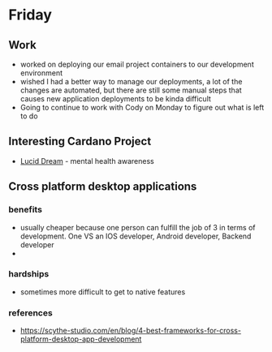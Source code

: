# Friday
## Work
- worked on deploying our email project containers to our development environment
- wished I had a better way to manage our deployments, a lot of the changes are automated, but there are still some manual steps that causes new application deployments to be kinda difficult
- Going to continue to work with Cody on Monday to figure out what is left to do

## Interesting Cardano Project
- [Lucid Dream](https://www.cardanocube.io/projects/lucid-dream) - mental health awareness

## Cross platform desktop applications
### benefits
- usually cheaper because one person can fulfill the job of 3 in terms of development.  One VS an IOS developer, Android developer, Backend developer
- 

### hardships
- sometimes more difficult to get to native features
### references
- https://scythe-studio.com/en/blog/4-best-frameworks-for-cross-platform-desktop-app-development